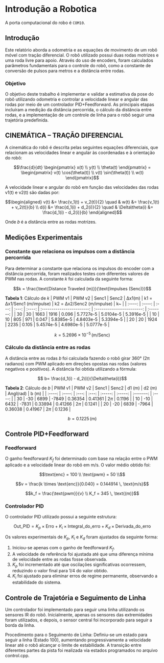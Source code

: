 # Introdução a Robotica

A porta computacional do robo é `COM10`.

## Introdução

Este relatório aborda a odometria e as equações de movimento de um robô móvel com tração diferencial. O robô utilizado possui duas rodas motrizes e uma roda livre para apoio. Através do uso de encoders, foram calculados parâmetros fundamentais para o controle do robô, como a constante de conversão de pulsos para metros e a distância entre rodas.

### Objetivo

O objetivo deste trabalho é implementar e validar a estimativa da pose do robô utilizando odometria e controlar a velocidade linear e angular das rodas por meio de um controlador PID+Feedforward. As principais etapas incluíram a medição da distância percorrida, o cálculo da distância entre rodas, e a implementação de um controle de linha para o robô seguir uma trajetória predefinida.

## CINEMÁTICA – TRAÇÃO DIFERENCIAL

A cinemática do robô é descrita pelas seguintes equações diferenciais, que relacionam as velocidades linear e angular às coordenadas e à orientação do robô:

```math
\frac{d}{dt}
\begin{pmatrix}
x(t) \\
y(t) \\
\theta(t)
\end{pmatrix}
=
\begin{pmatrix}
v(t) \cos(\theta(t)) \\
v(t) \sin(\theta(t)) \\
w(t)
\end{pmatrix}
```

A velocidade linear e angular do robô em função das velocidades das rodas $\text{v1(t) e v2(t)}$ são dadas por:

```math
\begin{aligned}
v(t) &= \frac{v_1(t) + v_2(t)}{2} \quad & w(t) &= \frac{v_1(t) + v_2(t)}{b} \\
d(i) &= \frac{d_1(i) + d_2(i)}{2} \quad & \Delta\theta(i) &= \frac{d_1(i) - d_2(i)}{b}
\end{aligned}
```

Onde 𝑏 é a distância entre as rodas motrizes.

## Medições Experimentais

### Constante que relaciona os impulsos com a distância percorrida

Para determinar a constante que relaciona os impulsos do encoder com a distância percorrida, foram realizados testes com diferentes valores de PWM nas rodas. A constante 𝑘 foi calculada da seguinte forma:

```math
k = \frac{\text{Distance Traveled (m)}}{\text{Impulses (Senc)}}
```

**Tabela 1**: Cálculo de 𝑘
| PWM v1 | PWM v2 | Senc1 | Senc2 | Δx1(m) | k1 = Δx1/Senc1 (m/impulse) | k2 = Δx2/Senc2 (m/impulse) | k~ |
| :----: | :----: | :---: | :---: | :----: | :------------------------: | :------------------------: | :-------: |
| 30 | 30 | 1663 | 1916 | 0.096 | 5.7727e-5 | 5.0104e-5 | 5.3916e-5 |
| 10 | 10 | 805 | 971 | 0.047 | 5.8385e-5 | 4.8403e-5 | 5.3394e-5 |
| 20 | 20 | 1924 | 2235 | 0.105 | 5.4574e-5 | 4.6980e-5 | 5.0777e-5 |

```math
k = 5.2696 \times 10^{-5} \, \text{(m/Senc)}
```

### Cálculo da distância entre as rodas

A distância entre as rodas 𝑏 foi calculada fazendo o robô girar 360° (2π radianos) com PWM aplicado em direções opostas nas rodas (valores negativos e positivos). A distância foi obtida utilizando a fórmula:

```math
 b= \frac{d_1(i) - d_2(i)}{\Delta\theta(i)}
```

**Tabela 2**: Cálculo de 𝑏
| PWM v1 | PWM v2 | Senc1 | Senc2 | d1 (m) | d2 (m) | Angl(rad) | b (m) |
| :----: | :----: | :---: | :---: | :-----: | :-----: | :-------: | :----: |
| 30 | -30 | 6899 | -7849 | 0.36354 | 0.41361 | $2\pi$ | 0.1196 |
| 10 | -10 | 6432 | -7831 | 0.33894 | 0.41266 | $2\pi$ | 0.1241 |
| 20 | -20 | 6839 | -7964 | 0.36038 | 0.41967 | $2\pi$ | 0.1236 |

```math
b = 0.1225 \, \text{(m)}
```

## Controle PID+Feedforward

### Feedforward

O ganho feedforward $K_f$ foi determinado com base na relação entre o PWM aplicado e a velocidade linear do robô em m/s. O valor médio obtido foi:

```math
\text{enc} = 100 \\ \text{pwm} = 50 \\
```

```math
v = \frac{k \times \text{enc}}{0.040} = 0.144914 \, \text{m/s}
```

```math
k_f = \frac{\text{pwm}}{v} \\
K_f = 345 \, \text{(m)}
```

### Controlador PID

O controlador PID utilizado possui a seguinte estrutura:

```math
\text{Out\_PID} = K_p \times \text{Erro} + K_i \times \text{Integral\_do\_erro} + K_d \times \text{Derivada\_do\_erro}
```

Os valores experimentais de $K_p$, $K_i$ e $K_d$ foram ajustados da seguinte forma:

1. Iniciou-se apenas com o ganho de feedforward $K_f$.
2. A velocidade de referência foi ajustada até que uma diferença mínima de velocidade entre as rodas fosse observada.
3. $K_p$ foi incrementado até que oscilações significativas ocorressem, reduzindo o valor final para 1/4 do valor obtido.
4. $K_i$ foi ajustado para eliminar erros de regime permanente, observando a estabilidade do sistema.

## Controle de Trajetória e Seguimento de Linha

Um controlador foi implementado para seguir uma linha utilizando os sensores IR do robô. Inicialmente, apenas os sensores das extremidades foram utilizados, e depois, o sensor central foi incorporado para seguir a borda da linha.

Procedimento para o Seguimento de Linha:
Definiu-se um estado para seguir a linha (Estado 100), aumentando progressivamente a velocidade linear até o robô alcançar o limite de estabilidade.
A transição entre diferentes partes da pista foi realizada via estados programados no arquivo control.cpp.
